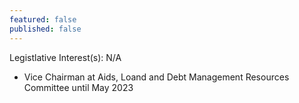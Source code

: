 ```yaml
---
featured: false
published: false
---
```

Legistlative Interest(s): N/A

* Vice Chairman at Aids, Loand and Debt Management Resources Committee until May 2023